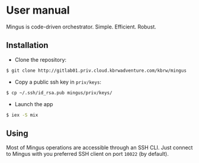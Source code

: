 # User manual

Mingus is code-driven orchestrator. Simple. Efficient. Robust.

## Installation

* Clone the repository:

```sh
$ git clone http://gitlab01.priv.cloud.kbrwadventure.com/kbrw/mingus
```

* Copy a public ssh key in `priv/keys`:

```sh
$ cp ~/.ssh/id_rsa.pub mingus/priv/keys/
```

* Launch the app

```sh
$ iex -S mix
```

## Using

Most of Mingus operations are accessible through an SSH CLI. Just
connect to Mingus with you preferred SSH client on port `10022` (by
default).
